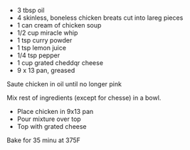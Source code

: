 - 3 tbsp oil
- 4 skinless, boneless chicken breats cut into lareg pieces
- 1 can cream of chicken soup
- 1/2 cup miracle whip
- 1 tsp curry powder
- 1 tsp lemon juice
- 1/4 tsp pepper
- 1 cup grated cheddqr cheese
- 9 x 13 pan, greased

Saute chicken in oil until no longer pink

Mix rest of ingredients (except for chesse) in a bowl.

- Place chicken in 9x13 pan
- Pour mixture over top
- Top with grated cheese

Bake for 35 minu at 375F
